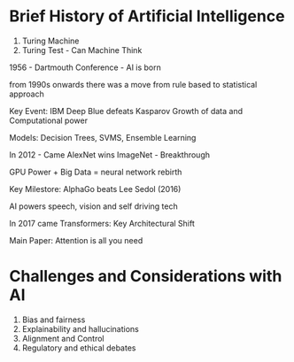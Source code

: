 # Brief History of Artificial Intelligence

1. Turing Machine
2. Turing Test - Can Machine Think

1956 - Dartmouth Conference - AI is born

from 1990s onwards there was a move from rule based to statistical approach

Key Event: IBM Deep Blue defeats Kasparov
Growth of data and Computational power

Models: Decision Trees, SVMS, Ensemble Learning


In 2012 - Came AlexNet wins ImageNet - Breakthrough

GPU Power + Big Data = neural network rebirth

Key Milestore: AlphaGo beats Lee Sedol (2016)

AI powers speech, vision and self driving tech

In 2017 came Transformers: Key Architectural Shift

Main Paper: Attention is all you need


# Challenges and Considerations with AI
1. Bias and fairness
2. Explainability and hallucinations
3. Alignment and Control
4. Regulatory and ethical debates
